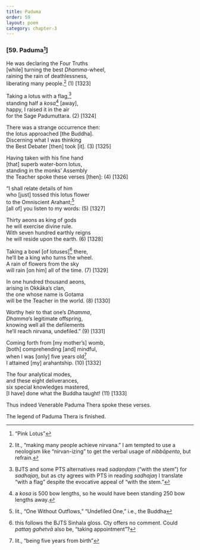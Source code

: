 ```yaml
---
title: Paduma
order: 59
layout: poem
category: chapter-3
---
```


### \[59. Paduma[^1]\]

He was declaring the Four Truths  
\[while\] turning the best *Dhamma*-wheel,  
raining the rain of deathlessness,  
liberating many people.[^2] (1) \[1323\]

Taking a lotus with a flag,[^3]  
standing half a *kosa*[^4] \[away\],  
happy, I raised it in the air  
for the Sage Padumuttara. (2) \[1324\]

There was a strange occurrence then:  
the lotus approached \[the Buddha\].  
Discerning what I was thinking  
the Best Debater \[then\] took \[it\]. (3) \[1325\]

Having taken with his fine hand  
\[that\] superb water-born lotus,  
standing in the monks’ Assembly  
the Teacher spoke these verses \[then\]: (4) \[1326\]

“I shall relate details of him  
who \[just\] tossed this lotus flower  
to the Omniscient Arahant;[^5]  
\[all of\] you listen to my words: (5) \[1327\]

Thirty aeons as king of gods  
he will exercise divine rule.  
With seven hundred earthly reigns  
he will reside upon the earth. (6) \[1328\]

Taking a bowl \[of lotuses\][^6] there,  
he’ll be a king who turns the wheel.  
A rain of flowers from the sky  
will rain \[on him\] all of the time. (7) \[1329\]

In one hundred thousand aeons,  
arising in Okkāka’s clan,  
the one whose name is Gotama  
will be the Teacher in the world. (8) \[1330\]

Worthy heir to that one’s *Dhamma*,  
*Dhamma*’s legitimate offspring,  
knowing well all the defilements  
he’ll reach nirvana, undefiled.” (9) \[1331\]

Coming forth from \[my mother’s\] womb,  
\[both\] comprehending \[and\] mindful,  
when I was \[only\] five years old[^7]  
I attained \[my\] arahantship. (10) \[1332\]

The four analytical modes,  
and these eight deliverances,  
six special knowledges mastered,  
\[I have\] done what the Buddha taught! (11) \[1333\]

Thus indeed Venerable Paduma Thera spoke these verses.

The legend of Paduma Thera is finished.

[^1]: “Pink Lotus”

[^2]: lit., “making many people achieve nirvana.” I am tempted to use a neologism like “nirvan-izing” to get the verbal usage of *nibbāpento*, but refrain.

[^3]: BJTS and some PTS alternatives read *sadaṇḍaṃ* (“with the stem”) for *sadhajaŋ*, but as cty agrees with PTS in reading *sadhajaŋ* I translate “with a flag” despite the evocative appeal of “with the stem.”

[^4]: a *kosa* is 500 bow lengths, so he would have been standing 250 bow lengths away.

[^5]: lit., “One Without Outflows,” “Undefiled One,” i.e., the Buddha

[^6]: this follows the BJTS Sinhala gloss. Cty offers no comment. Could *pattaŋ gahetvā* also be, “taking appointment”?

[^7]: lit., “being five years from birth”
